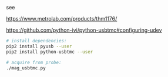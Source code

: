 see

https://www.metrolab.com/products/thm1176/

https://github.com/python-ivi/python-usbtmc#configuring-udev

```bash
# install dependencies:
pip2 install pyusb --user
pip2 install python-usbtmc --user

# acquire from probe:
./mag_usbtmc.py
```
